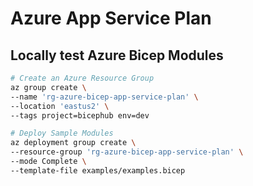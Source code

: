 # Azure App Service Plan

## Locally test Azure Bicep Modules

```bash
# Create an Azure Resource Group
az group create \
--name 'rg-azure-bicep-app-service-plan' \
--location 'eastus2' \
--tags project=bicephub env=dev

# Deploy Sample Modules
az deployment group create \
--resource-group 'rg-azure-bicep-app-service-plan' \
--mode Complete \
--template-file examples/examples.bicep
```
